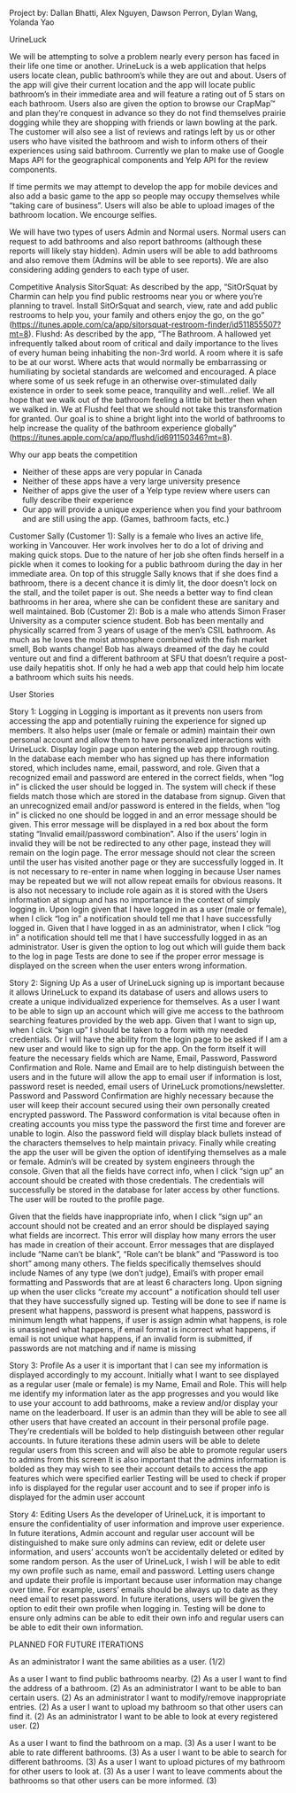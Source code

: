Project by: Dallan Bhatti, Alex Nguyen, Dawson Perron, Dylan Wang, Yolanda Yao

UrineLuck


We will be attempting to solve a problem nearly every person has faced in their life one time or another. UrineLuck is a web application that helps users locate clean, public bathroom’s while they are out and about. Users of the app will give their current location and the app will locate public bathroom’s in their immediate area and will feature a rating out of 5 stars on each bathroom. Users also are given the option to browse our CrapMap™ and plan they’re conquest in advance so they do not find themselves prairie dogging while they are shopping with friends or lawn bowling at the park. The customer will also see a list of reviews and ratings left by us or other users who have visited the bathroom and wish to inform others of their experiences using said bathroom. Currently we plan to make use of Google Maps API for the geographical components and Yelp API for the review components. 

If time permits we may attempt to develop the app for mobile devices and also add a basic game to the app so people may occupy themselves while “taking care of business”. Users will also be able to upload images of the bathroom location. We encourge selfies.

We will have two types of users Admin and Normal users. Normal users can request to add bathrooms and also report bathrooms (although these reports will likely stay hidden). Admin users will be able to add bathrooms and also remove them (Admins will be able to see reports). We are also considering adding genders to each type of user. 


Competitive Analysis
SitorSquat: As described by the app, “SitOrSquat by Charmin can help you find public restrooms near you or where you’re planning to travel. Install SitOrSquat and search, view, rate and add public restrooms to help you, your family and others enjoy the go, on the go” (https://itunes.apple.com/ca/app/sitorsquat-restroom-finder/id511855507?mt=8).
Flushd: As described by the app, “The Bathroom. A hallowed yet infrequently talked about room of critical and daily importance to the lives of every human being inhabiting the non-3rd world. A room where it is safe to be at our worst. Where acts that would normally be embarrassing or humiliating by societal standards are welcomed and encouraged. A place where some of us seek refuge in an otherwise over-stimulated daily existence in order to seek some peace, tranquility and well…relief. We all hope that we walk out of the bathroom feeling a little bit better then when we walked in. We at Flushd feel that we should not take this transformation for granted. Our goal is to shine a bright light into the world of bathrooms to help increase the quality of the bathroom experience globally” (https://itunes.apple.com/ca/app/flushd/id691150346?mt=8).

Why our app beats the competition
- Neither of these apps are very popular in Canada
- Neither of these apps have a very large university presence
- Neither of apps give the user of a Yelp type review where users can fully describe their experience
- Our app will provide a unique experience when you find your bathroom and are still using the app. (Games, bathroom facts, etc.)


Customer
Sally (Customer 1): Sally is a female who lives an active life, working in Vancouver. Her work involves her to do a lot of driving and making quick stops. Due to the nature of her job she often finds herself in a pickle when it comes to looking for a public bathroom during the day in her immediate area. On top of this struggle Sally knows that if she does find a bathroom, there is a decent chance it is dimly lit, the door doesn’t lock on the stall, and the toilet paper is out. She needs a better way to find clean bathrooms in her area, where she can be confident these are sanitary and well maintained.
Bob (Customer 2): Bob is a male who attends Simon Fraser University as a computer science student. Bob has been mentally and physically scarred from 3 years of usage of the men’s CSIL bathroom. As much as he loves the moist atmosphere combined with the fish market smell, Bob wants change! Bob has always dreamed of the day he could venture out and find a different bathroom at SFU that doesn’t require a post-use daily hepatitis shot. If only he had a web app that could help him locate a bathroom which suits his needs.


User Stories

Story 1: Logging in
Logging is important as it prevents non users from accessing the app and potentially ruining the experience for signed up members. It also helps user (male or female or admin) maintain their own personal account and allow them to have personalized interactions with UrineLuck. Display login page upon entering the web app through routing. 
In the database each member who has signed up has there information stored, which includes name, email, password, and role. Given that a recognized email and password are entered in the correct fields, when “log in” is clicked the user should be logged in. The system will check if these fields match those which are stored in the database from signup.
Given that an unrecognized email and/or password is entered in the fields, when “log in” is clicked no one should be logged in and an error message should be given. This error message will be displayed in a red box about the form stating “Invalid email/password combination”. Also if the users’ login in invalid they will be not be redirected to any other page, instead they will remain on the login page. The error message should not clear the screen until the user has visited another page or they are successfully logged in. 
It is not necessary to re-enter in name when logging in because User names may be repeated but we will not allow repeat emails for obvious reasons. It is also not necessary to include role again as it is stored with the Users information at signup and has no importance in the context of simply logging in.
Upon login given that I have logged in as a user (male or female), when I click “log in” a notification should tell me that I have successfully logged in. Given that I have logged in as an administrator, when I click “log in” a notification should tell me that I have successfully logged in as an administrator.
User is given the option to log out which will guide them back to the log in page 
Tests are done to see if the proper error message is displayed on the screen when the user enters wrong information. 

Story 2: Signing Up
As a user of UrineLuck signing up is important because it allows UrineLuck to expand its database of users and allows users to create a unique individualized experience for themselves. As a user I want to be able to sign up an account which will give me access to the bathroom searching features provided by the web app. 
Given that I want to sign up, when I click “sign up” I should be taken to a form with my needed credentials. Or I will have the ability from the login page to be asked if I am a new user and would like to sign up for the app.
On the form itself it will feature the necessary fields which are Name, Email, Password, Password Confirmation and Role. Name and Email are to help distinguish between the users and in the future will allow the app to email user if information is lost, password reset is needed, email users of UrineLuck promotions/newsletter. Password and Password Confirmation are highly necessary because the user will keep their account secured using their own personally created encrypted password. The Password conformation is vital because often in creating accounts you miss type the password the first time and forever are unable to login. Also the password field will display black bullets instead of the characters themselves to help maintain privacy. Finally while creating the app the user will be given the option of identifying themselves as a male or female. Admin’s will be created by system engineers through the console. 
Given that all the fields have correct info, when I click “sign up” an account should be created with those credentials. The credentials will successfully be stored in the database for later access by other functions. The user will be routed to the profile page.

Given that the fields have inappropriate info, when I click “sign up” an account should not be created and an error should be displayed saying what fields are incorrect. This error will display how many errors the user has made in creation of their account. Error messages that are displayed include “Name can’t be blank”, “Role can’t be blank” and “Password is too short” among many others. The fields specifically themselves should include Names of any type (we don’t judge), Email’s with proper email formatting and Passwords that are at least 6 characters long.
Upon signing up when the user clicks “create my account” a notification should tell user that they have successfully signed up. 
Testing will be done to see if name is present what happens, password is present what happens, password is minimum length what happens, if user is assign admin what happens, is role is unassigned what happens, if email format is incorrect what happens, if email is not unique what happens, if an invalid form is submitted, if passwords are not matching and if name is missing

Story 3: Profile
As a user it is important that I can see my information is displayed accordingly to my account. Initially what I want to see displayed as a regular user (male or female) is my Name, Email and Role. This will help me identify my information later as the app progresses and you would like to use your account to add bathrooms, make a review and/or display your name on the leaderboard. 
If user is an admin than they will be able to see all other users that have created an account in their personal profile page. They’re credentials will be bolded to help distinguish between other regular accounts. In future iterations these admin users will be able to delete regular users from this screen and will also be able to promote regular users to admins from this screen
It is also important that the admins information is bolded as they may wish to see their account details to access the app features which were specified earlier
Testing will be used to check if proper info is displayed for the regular user account and to see if proper info is displayed for the admin user account

Story 4: Editing Users
As the developer of UrineLuck, it is important to ensure the confidentiality of user information and improve user experience. In future iterations, Admin account and regular user account will be distinguished to make sure only admins can review, edit or delete user information, and users’ accounts won’t be accidentally deleted or edited by some random person.
As the user of UrineLuck, I wish I will be able to edit my own profile such as name, email and password. Letting users change and update their profile is important because user information may change over time. For example, users’ emails should be always up to date as they need email to reset password. In future iterations, users will be given the option to edit their own profile when logging in.
Testing will be done to ensure only admins can be able to edit their own info and regular users can be able to edit their own information.





PLANNED FOR FUTURE ITERATIONS

As an administrator I want the same abilities as a user. (1/2)

As a user I want to find public bathrooms nearby. (2)
As a user I want to find the address of a bathroom. (2)
As an administrator I want to be able to ban certain users. (2)
As an administrator I want to modify/remove inappropriate entries. (2)
As a user I want to upload my bathroom so that other users can find it. (2)
As an administrator I want to be able to look at every registered user. (2)

As a user I want to find the bathroom on a map. (3)
As a user I want to be able to rate different bathrooms. (3)
As a user I want to be able to search for different bathrooms. (3)
As a user I want to upload pictures of my bathroom for other users to look at. (3)
As a user I want to leave comments about the bathrooms so that other users can be more informed. (3)
